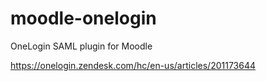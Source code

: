 moodle-onelogin
===============

OneLogin SAML plugin for Moodle

https://onelogin.zendesk.com/hc/en-us/articles/201173644
